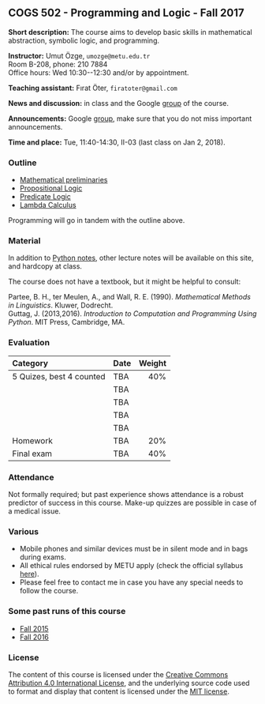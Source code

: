 COGS 502 - Programming and Logic - Fall 2017
-------------------------------------------------------


**Short description:** The course aims to develop basic skills in mathematical abstraction, symbolic logic, and programming.

**Instructor:** Umut Özge, `umozge@metu.edu.tr`  
 Room B-208, phone: 210 7884  
 Office hours: Wed 10:30--12:30 and/or by appointment.

**Teaching assistant:** Fırat Öter, `firatoter@gmail.com`

**News and discussion:** in class and the Google
[group](https://groups.google.com/forum/#!forum/metu-cogs-502-logic-and-programming)
of the course. 

**Announcements:** Google 
[group](https://groups.google.com/forum/#!forum/metu-cogs-502-logic-and-programming), make sure that you do not miss important announcements.  


**Time and place:** Tue, 11:40-14:30, II-03 (last class on Jan 2, 2018).

### Outline

- [Mathematical preliminaries](https://github.com/umutozge/cogs502/blob/master/notes/00_cogs502-basics.pdf)
- [Propositional Logic](https://github.com/umutozge/cogs502/blob/master/notes/01_cogs502-propositional-logic.pdf)
- [Predicate Logic](https://github.com/umutozge/cogs502/blob/master/notes/02_cogs502-predicate-logic.pdf)
- [Lambda Calculus](https://github.com/umutozge/cogs502/blob/master/notes/03_cogs502-lambda-calculus.pdf)

Programming will go in tandem with the outline above.

### Material

In addition to [Python notes](https://github.com/umutozge/prog-book),
other lecture notes will be available on this site, and hardcopy at class.  

The course does not have a textbook, but it might be helpful to consult:

Partee, B. H., ter Meulen, A., and Wall, R. E. (1990). *Mathematical Methods in Linguistics*. Kluwer, Dodrecht.  
Guttag, J. (2013,2016). *Introduction to Computation and Programming Using Python*.
MIT Press, Cambridge, MA.

### Evaluation

|Category| Date | Weight |
:---|:---|---:
5 Quizes, best 4 counted  | TBA | 40%
| | TBA |   
| | TBA |   
| | TBA |   
| | TBA |   
Homework  | TBA | 20%
Final exam | TBA | 40%


### Attendance

Not formally required; but past experience shows attendance is a robust
predictor of success in this course. Make-up quizzes are possible in case of a
medical issue.  

### Various

- Mobile phones and similar devices must be in silent mode and in bags during
  exams.
- All ethical rules endorsed by METU apply (check the official syllabus
  [here](https://odtusyllabus.metu.edu.tr/)).
- Please feel free to contact me in case you have any special needs to follow
  the course.

### Some past runs of this course

- [Fall 2015](http://users.metu.edu.tr/umozge/cr/cogs502Fall2015/)
- [Fall 2016](http://users.metu.edu.tr/umozge/cr/cogs502Fall2016/)

### License

The content of this course is licensed under the [Creative Commons Attribution 4.0 International License](https://creativecommons.org/licenses/by/4.0/), and the underlying source code used to format and display that content is licensed under the [MIT license](http://opensource.org/licenses/mit-license.php).
